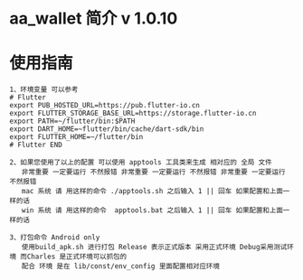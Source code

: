 # aa_wallet 简介            v 1.0.10


# 使用指南

    1、环境变量 可以参考
    # Flutter
    export PUB_HOSTED_URL=https://pub.flutter-io.cn
    export FLUTTER_STORAGE_BASE_URL=https://storage.flutter-io.cn
    export PATH=~/flutter/bin:$PATH
    export DART_HOME=~flutter/bin/cache/dart-sdk/bin
    export FLUTTER_HOME=~/flutter/bin
    # Flutter END

    2、如果您使用了以上的配置 可以使用 apptools 工具类来生成 相对应的 全局 文件
       非常重要 一定要运行 不然报错 非常重要 一定要运行 不然报错 非常重要 一定要运行 不然报错
       mac 系统 请 用这样的命令 ./apptools.sh 之后输入 1 || 回车 如果配置和上面一样的话
       win 系统 请 用这样的命令  apptools.bat 之后输入 1 || 回车 如果配置和上面一样的话

    3、打包命令 Android only
       使用build_apk.sh 进行打包 Release 表示正式版本 采用正式环境 Debug采用测试环境 而Charles 是正式环境可以抓包的
       配合 环境 是在 lib/const/env_config 里面配置相对应环境


